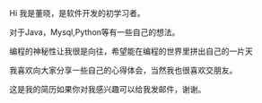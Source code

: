 Hi
我是董晓，是软件开发的初学习者。

对于Java，Mysql,Python等有一些自己的想法。

编程的神秘性让我很是向往，希望能在编程的世界里拼出自己的一片天

我喜欢向大家分享一些自己的心得体会，当然我也很喜欢交朋友。

这是我的简历如果你对我感兴趣可以给我发邮件，谢谢。
